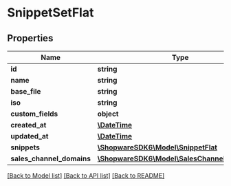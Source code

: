 # SnippetSetFlat

## Properties
Name | Type | Description | Notes
------------ | ------------- | ------------- | -------------
**id** | **string** |  | [optional] 
**name** | **string** |  | 
**base_file** | **string** |  | 
**iso** | **string** |  | 
**custom_fields** | **object** |  | [optional] 
**created_at** | [**\DateTime**](\DateTime.md) |  | 
**updated_at** | [**\DateTime**](\DateTime.md) |  | 
**snippets** | [**\ShopwareSDK6\Model\SnippetFlat**](SnippetFlat.md) |  | [optional] 
**sales_channel_domains** | [**\ShopwareSDK6\Model\SalesChannelDomainFlat**](SalesChannelDomainFlat.md) |  | [optional] 

[[Back to Model list]](../../README.md#documentation-for-models) [[Back to API list]](../../README.md#documentation-for-api-endpoints) [[Back to README]](../../README.md)

